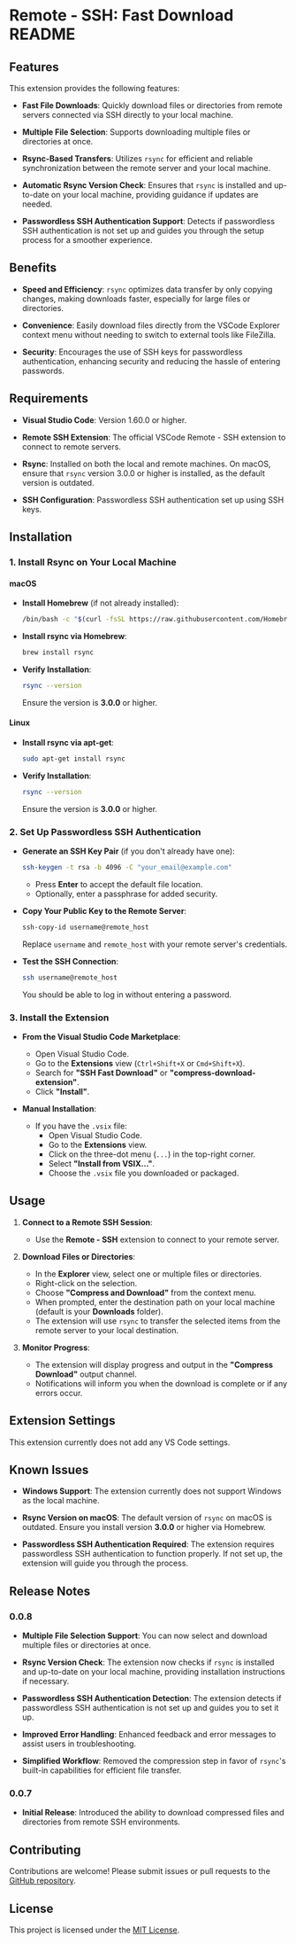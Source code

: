 # Remote - SSH: Fast Download README

## Features

This extension provides the following features:

- **Fast File Downloads**: Quickly download files or directories from remote servers connected via SSH directly to your local machine.

- **Multiple File Selection**: Supports downloading multiple files or directories at once.

- **Rsync-Based Transfers**: Utilizes `rsync` for efficient and reliable synchronization between the remote server and your local machine.

- **Automatic Rsync Version Check**: Ensures that `rsync` is installed and up-to-date on your local machine, providing guidance if updates are needed.

- **Passwordless SSH Authentication Support**: Detects if passwordless SSH authentication is not set up and guides you through the setup process for a smoother experience.

## Benefits

- **Speed and Efficiency**: `rsync` optimizes data transfer by only copying changes, making downloads faster, especially for large files or directories.

- **Convenience**: Easily download files directly from the VSCode Explorer context menu without needing to switch to external tools like FileZilla.

- **Security**: Encourages the use of SSH keys for passwordless authentication, enhancing security and reducing the hassle of entering passwords.

## Requirements

- **Visual Studio Code**: Version 1.60.0 or higher.

- **Remote SSH Extension**: The official VSCode Remote - SSH extension to connect to remote servers.

- **Rsync**: Installed on both the local and remote machines. On macOS, ensure that `rsync` version 3.0.0 or higher is installed, as the default version is outdated.

- **SSH Configuration**: Passwordless SSH authentication set up using SSH keys.

## Installation

### 1. Install Rsync on Your Local Machine

#### macOS

- **Install Homebrew** (if not already installed):

  ```bash
  /bin/bash -c "$(curl -fsSL https://raw.githubusercontent.com/Homebrew/install/HEAD/install.sh)"
  ```

- **Install rsync via Homebrew**:

  ```bash
  brew install rsync
  ```

- **Verify Installation**:

  ```bash
  rsync --version
  ```

  Ensure the version is **3.0.0** or higher.

#### Linux

- **Install rsync via apt-get**:

  ```bash
  sudo apt-get install rsync
  ```

- **Verify Installation**:

  ```bash
  rsync --version
  ```

  Ensure the version is **3.0.0** or higher.

### 2. Set Up Passwordless SSH Authentication

- **Generate an SSH Key Pair** (if you don't already have one):

  ```bash
  ssh-keygen -t rsa -b 4096 -C "your_email@example.com"
  ```

  - Press **Enter** to accept the default file location.
  - Optionally, enter a passphrase for added security.

- **Copy Your Public Key to the Remote Server**:

  ```bash
  ssh-copy-id username@remote_host
  ```

  Replace `username` and `remote_host` with your remote server's credentials.

- **Test the SSH Connection**:

  ```bash
  ssh username@remote_host
  ```

  You should be able to log in without entering a password.

### 3. Install the Extension

- **From the Visual Studio Code Marketplace**:

  - Open Visual Studio Code.
  - Go to the **Extensions** view (`Ctrl+Shift+X` or `Cmd+Shift+X`).
  - Search for **"SSH Fast Download"** or **"compress-download-extension"**.
  - Click **"Install"**.

- **Manual Installation**:

  - If you have the `.vsix` file:
    - Open Visual Studio Code.
    - Go to the **Extensions** view.
    - Click on the three-dot menu (`...`) in the top-right corner.
    - Select **"Install from VSIX..."**.
    - Choose the `.vsix` file you downloaded or packaged.

## Usage

1. **Connect to a Remote SSH Session**:

   - Use the **Remote - SSH** extension to connect to your remote server.

2. **Download Files or Directories**:

   - In the **Explorer** view, select one or multiple files or directories.
   - Right-click on the selection.
   - Choose **"Compress and Download"** from the context menu.
   - When prompted, enter the destination path on your local machine (default is your **Downloads** folder).
   - The extension will use `rsync` to transfer the selected items from the remote server to your local destination.

3. **Monitor Progress**:

   - The extension will display progress and output in the **"Compress Download"** output channel.
   - Notifications will inform you when the download is complete or if any errors occur.

## Extension Settings

This extension currently does not add any VS Code settings.

## Known Issues

- **Windows Support**: The extension currently does not support Windows as the local machine.

- **Rsync Version on macOS**: The default version of `rsync` on macOS is outdated. Ensure you install version **3.0.0** or higher via Homebrew.

- **Passwordless SSH Authentication Required**: The extension requires passwordless SSH authentication to function properly. If not set up, the extension will guide you through the process.

## Release Notes

### 0.0.8

- **Multiple File Selection Support**: You can now select and download multiple files or directories at once.

- **Rsync Version Check**: The extension now checks if `rsync` is installed and up-to-date on your local machine, providing installation instructions if necessary.

- **Passwordless SSH Authentication Detection**: The extension detects if passwordless SSH authentication is not set up and guides you to set it up.

- **Improved Error Handling**: Enhanced feedback and error messages to assist users in troubleshooting.

- **Simplified Workflow**: Removed the compression step in favor of `rsync`'s built-in capabilities for efficient file transfer.

### 0.0.7

- **Initial Release**: Introduced the ability to download compressed files and directories from remote SSH environments.

## Contributing

Contributions are welcome! Please submit issues or pull requests to the [GitHub repository](https://github.com/SamueleTorregrossa/vsc-download-compressed).

## License

This project is licensed under the [MIT License](LICENSE).
